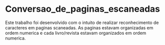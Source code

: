 # Conversao_de_paginas_escaneadas
Este trabalho foi desenvolvido com o intuito de realizar reconhecimento de caracteres em paginas scaneadas. As paginas estavam organizadas em ordem numerica e cada livro/revista estavam organizados em ordem numerica.
